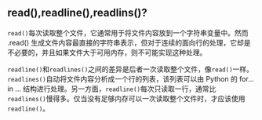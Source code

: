 ## read(),readline(),readlins()?

`read()`每次读取整个文件，它通常用于将文件内容放到一个字符串变量中。然而 .read() 生成文件内容最直接的字符串表示，但对于连续的面向行的处理，它却是不必要的，并且如果文件大于可用内存，则不可能实现这种处理。

`readline()`和`readlines()`之间的差异是后者一次读取整个文件，像`read()`一样。`readlines()`自动将文件内容分析成一个行的列表，该列表可以由 Python 的 for... in ... 结构进行处理。另一方面，`readline()`每次只读取一行，通常比 `readlines()`慢得多。仅当没有足够内存可以一次读取整个文件时，才应该使用`readline()`。